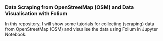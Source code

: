 ### Data Scraping from OpenStreetMap (OSM) and Data Visualisation with Folium

In this repository, I will show some tutorials for collecting (scraping) data from OpenStreetMap (OSM) and visualise the data using Folium in Jupyter Notebook.
